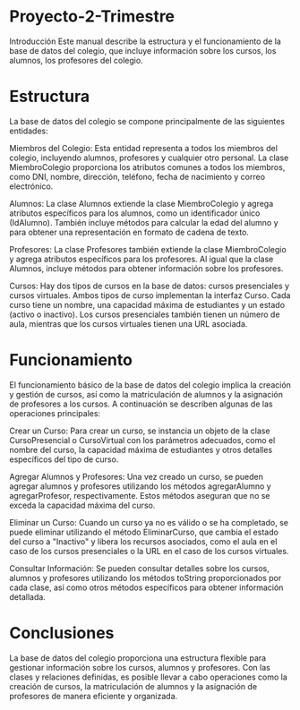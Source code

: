 # Proyecto-2-Trimestre
Introducción
Este manual describe la estructura y el funcionamiento de la base de datos del colegio, que incluye información sobre los cursos, los alumnos, los profesores del colegio.

# Estructura
La base de datos del colegio se compone principalmente de las siguientes entidades:

Miembros del Colegio: Esta entidad representa a todos los miembros del colegio, incluyendo alumnos, profesores y cualquier otro personal. La clase MiembroColegio proporciona los atributos comunes a todos los miembros, como DNI, nombre, dirección, teléfono, fecha de nacimiento y correo electrónico.

Alumnos: La clase Alumnos extiende la clase MiembroColegio y agrega atributos específicos para los alumnos, como un identificador único (IdAlumno). También incluye métodos para calcular la edad del alumno y para obtener una representación en formato de cadena de texto.

Profesores: La clase Profesores también extiende la clase MiembroColegio y agrega atributos específicos para los profesores. Al igual que la clase Alumnos, incluye métodos para obtener información sobre los profesores.

Cursos: Hay dos tipos de cursos en la base de datos: cursos presenciales y cursos virtuales. Ambos tipos de curso implementan la interfaz Curso. Cada curso tiene un nombre, una capacidad máxima de estudiantes y un estado (activo o inactivo). Los cursos presenciales también tienen un número de aula, mientras que los cursos virtuales tienen una URL asociada.

# Funcionamiento

El funcionamiento básico de la base de datos del colegio implica la creación y gestión de cursos, así como la matriculación de alumnos y la asignación de profesores a los cursos. A continuación se describen algunas de las operaciones principales:

Crear un Curso: Para crear un curso, se instancia un objeto de la clase CursoPresencial o CursoVirtual con los parámetros adecuados, como el nombre del curso, la capacidad máxima de estudiantes y otros detalles específicos del tipo de curso.

Agregar Alumnos y Profesores: Una vez creado un curso, se pueden agregar alumnos y profesores utilizando los métodos agregarAlumno y agregarProfesor, respectivamente. Estos métodos aseguran que no se exceda la capacidad máxima del curso.

Eliminar un Curso: Cuando un curso ya no es válido o se ha completado, se puede eliminar utilizando el método EliminarCurso, que cambia el estado del curso a "Inactivo" y libera los recursos asociados, como el aula en el caso de los cursos presenciales o la URL en el caso de los cursos virtuales.

Consultar Información: Se pueden consultar detalles sobre los cursos, alumnos y profesores utilizando los métodos toString proporcionados por cada clase, así como otros métodos específicos para obtener información detallada.

# Conclusiones
La base de datos del colegio proporciona una estructura flexible para gestionar información sobre los cursos, alumnos y profesores. Con las clases y relaciones definidas, es posible llevar a cabo operaciones como la creación de cursos, la matriculación de alumnos y la asignación de profesores de manera eficiente y organizada.
